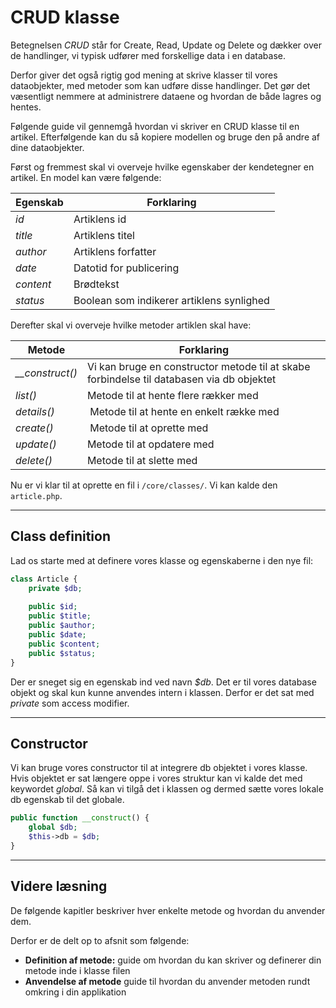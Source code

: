 # CRUD klasse
Betegnelsen *CRUD* står for Create, Read, Update og Delete og dækker over de handlinger, vi typisk udfører med forskellige data i en database.

Derfor giver det også rigtig god mening at skrive klasser til vores dataobjekter, med metoder som kan udføre disse handlinger. Det gør det væsentligt nemmere at administrere dataene og hvordan de både lagres og hentes.

Følgende guide vil gennemgå hvordan vi skriver en CRUD klasse til en artikel. Efterfølgende kan du så kopiere modellen og bruge den på andre af dine dataobjekter.

Først og fremmest skal vi overveje hvilke egenskaber der kendetegner en artikel. En model kan være følgende:

| Egenskab | Forklaring |
|---|---|
| *id* | Artiklens id |
| *title* | Artiklens titel |
| *author* | Artiklens forfatter |
| *date* | Datotid for publicering |
| *content* | Brødtekst |
| *status*  | Boolean som indikerer artiklens synlighed |

Derefter skal vi overveje hvilke metoder artiklen skal have:

| Metode | Forklaring |
|---|---|
| *__construct()* | Vi kan bruge en constructor metode til at skabe forbindelse til databasen via db objektet |
| *list()* | Metode til at hente flere rækker med | 
| *details()* | Metode til at hente en enkelt række med |
| *create()* | Metode til at oprette med |
| *update()* | Metode til at opdatere med |
| *delete()* | Metode til at slette med |

Nu er vi klar til at oprette en fil i `/core/classes/`. Vi kan kalde den `article.php`.
___
## Class definition
Lad os starte med at definere vores klasse og egenskaberne i den nye fil:
```php
class Article {
    private $db;
    
	public $id;
	public $title;
	public $author;
    public $date;
    public $content;
    public $status;
}
```
Der er sneget sig en egenskab ind ved navn *$db*. Det er til vores database objekt og skal kun kunne anvendes intern i klassen. Derfor er det sat med *private* som access modifier.
___
## Constructor
Vi kan bruge vores constructor til at integrere db objektet i vores klasse. Hvis objektet er sat længere oppe i vores struktur kan vi kalde det med keywordet *global*. Så kan vi tilgå det i klassen og dermed sætte vores lokale db egenskab til det globale.
```php
public function __construct() {
    global $db;
    $this->db = $db;        
}
```
___
## Videre læsning
De følgende kapitler beskriver hver enkelte metode og hvordan du anvender dem.

Derfor er de delt op to afsnit som følgende:
- **Definition af metode:** guide om hvordan du kan skriver og definerer din metode inde i klasse filen
- **Anvendelse af metode** guide til hvordan du anvender metoden rundt omkring i din applikation 